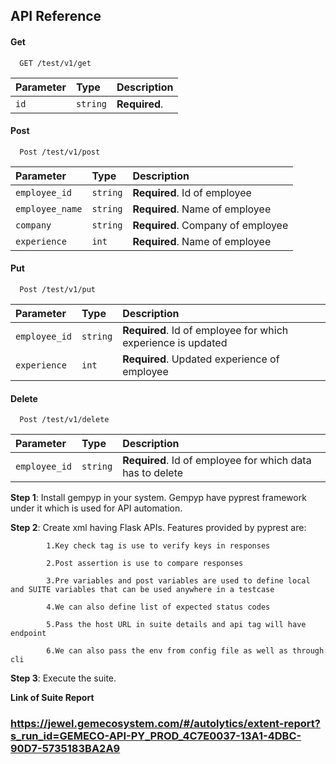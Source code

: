 ## API Reference

#### Get

```http
  GET /test/v1/get
```

| Parameter | Type     | Description                |
| :-------- | :------- | :------------------------- |
| `id` | `string` | **Required**. |

#### Post

```http
  Post /test/v1/post
```

| Parameter | Type     | Description                       |
| :-------- | :------- | :-------------------------------- |
| `employee_id`      | `string` | **Required**. Id of employee|
| `employee_name`      | `string` | **Required**. Name of employee|
| `company`      | `string` | **Required**. Company of employee|
| `experience`      | `int` | **Required**. Name of employee|

#### Put

```http
  Post /test/v1/put
```

| Parameter | Type     | Description                       |
| :-------- | :------- | :-------------------------------- |
| `employee_id`      | `string` | **Required**. Id of employee for which experience is updated|
| `experience`      | `int` | **Required**. Updated experience of employee |

#### Delete

```http
  Post /test/v1/delete
```

| Parameter | Type     | Description                       |
| :-------- | :------- | :-------------------------------- |
| `employee_id`      | `string` | **Required**. Id of employee for which data has to delete|


**Step 1**: Install gempyp in your system. Gempyp have pyprest framework under it which is used for API automation. 

**Step 2**: Create xml having Flask APIs. Features provided by pyprest are: 

            1.Key check tag is use to verify keys in responses 

            2.Post assertion is use to compare responses 

            3.Pre variables and post variables are used to define local and SUITE variables that can be used anywhere in a testcase 

            4.We can also define list of expected status codes 

            5.Pass the host URL in suite details and api tag will have endpoint
            
            6.We can also pass the env from config file as well as through cli

**Step 3**: Execute the suite.  

**Link of Suite Report**

### https://jewel.gemecosystem.com/#/autolytics/extent-report?s_run_id=GEMECO-API-PY_PROD_4C7E0037-13A1-4DBC-90D7-5735183BA2A9


